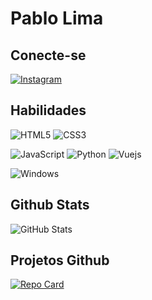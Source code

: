 # Pablo Lima

## Conecte-se
[![Instagram](https://img.shields.io/badge/Instagram-fff?style=for-the-badge&logo=instagram)](https://www.instagram.com/pablolima77_/)

## Habilidades
![HTML5](https://img.shields.io/badge/HTML5-000?style=for-the-badge&logo=html5)
![CSS3](https://img.shields.io/badge/CSS3-000?style=for-the-badge&logo=css3&logoColor=264CE4)

![JavaScript](https://img.shields.io/badge/JavaScript-000?style=for-the-badge&logo=javascript)
![Python](https://img.shields.io/badge/Python-000?style=for-the-badge&logo=python)
![Vuejs](https://img.shields.io/badge/VUEJS-000?style=for-the-badge)

![Windows](https://img.shields.io/badge/Windows-000?style=for-the-badge&logo=windows&logoColor=2CA5E0)

## Github Stats
![GitHub Stats](https://github-readme-stats.vercel.app/api?username=pablooliveira77&theme=transparent&bg_color=000&border_color=30A3DC&show_icons=true&icon_color=30A3DC&title_color=E94D5F&text_color=FFF&hide=prs,issues)

## Projetos Github
[![Repo Card](https://github-readme-stats.vercel.app/api/pin/?username=pablooliveira77&repo=restaurant&bg_color=000&border_color=30A3DC&show_icons=true&icon_color=30A3DC&title_color=E94D5F&text_color=FFF)](https://github.com/pablooliveira77/restaurant)
